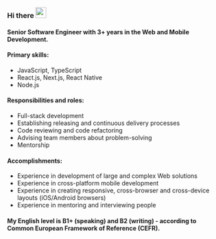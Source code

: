### Hi there <img src="https://c.tenor.com/Wx9IEmZZXSoAAAAi/hi.gif" height="25" width="25"/>

#### Senior Software Engineer with 3+ years in the Web and Mobile Development.

#### Primary skills:
- JavaScript, TypeScript
- React.js, Next.js, React Native
- Node.js

#### Responsibilities and roles:
- Full-stack development
- Establishing releasing and continuous delivery processes
- Code reviewing and code refactoring
- Advising team members about problem-solving
- Mentorship

#### Accomplishments:
- Experience in development of large and complex Web solutions
- Experience in cross-platform mobile development
- Experience in creating responsive, cross-browser and cross-device layouts (iOS/Android browsers)
- Experience in mentoring and interviewing people

#### My English level is B1+ (speaking) and B2 (writing) - according to Common European Framework of Reference (CEFR).
